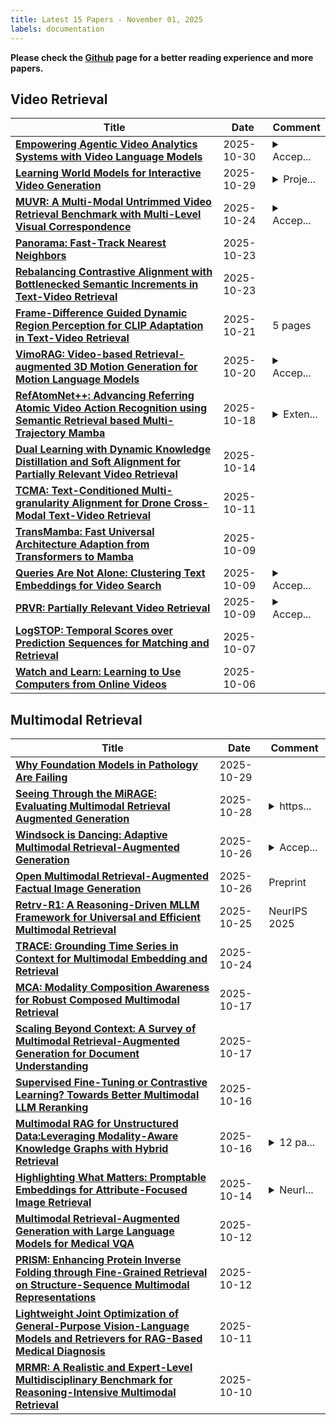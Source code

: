 ```yaml
---
title: Latest 15 Papers - November 01, 2025
labels: documentation
---
```

**Please check the [Github](https://github.com/PapowFish/DailyArXiv) page for a better reading experience and more papers.**

## Video Retrieval
| **Title** | **Date** | **Comment** |
| --- | --- | --- |
| **[Empowering Agentic Video Analytics Systems with Video Language Models](http://arxiv.org/abs/2505.00254v4)** | 2025-10-30 | <details><summary>Accep...</summary><p>Accepted to NDSI 2026, 19pages, 12 figures, complementary evaluations and appendix</p></details> |
| **[Learning World Models for Interactive Video Generation](http://arxiv.org/abs/2505.21996v2)** | 2025-10-29 | <details><summary>Proje...</summary><p>Project page: https://sites.google.com/view/vrag</p></details> |
| **[MUVR: A Multi-Modal Untrimmed Video Retrieval Benchmark with Multi-Level Visual Correspondence](http://arxiv.org/abs/2510.21406v1)** | 2025-10-24 | <details><summary>Accep...</summary><p>Accepted to NeurIPS 2025 D&B Track</p></details> |
| **[Panorama: Fast-Track Nearest Neighbors](http://arxiv.org/abs/2510.00566v3)** | 2025-10-23 |  |
| **[Rebalancing Contrastive Alignment with Bottlenecked Semantic Increments in Text-Video Retrieval](http://arxiv.org/abs/2505.12499v5)** | 2025-10-23 |  |
| **[Frame-Difference Guided Dynamic Region Perception for CLIP Adaptation in Text-Video Retrieval](http://arxiv.org/abs/2510.21806v1)** | 2025-10-21 | 5 pages |
| **[VimoRAG: Video-based Retrieval-augmented 3D Motion Generation for Motion Language Models](http://arxiv.org/abs/2508.12081v2)** | 2025-10-20 | <details><summary>Accep...</summary><p>Accepted by NeurIPS 2025; Project Page: https://walkermitty.github.io/VimoRAG</p></details> |
| **[RefAtomNet++: Advancing Referring Atomic Video Action Recognition using Semantic Retrieval based Multi-Trajectory Mamba](http://arxiv.org/abs/2510.16444v1)** | 2025-10-18 | <details><summary>Exten...</summary><p>Extended version of ECCV 2024 paper arXiv:2407.01872. The dataset and code are released at https://github.com/KPeng9510/refAVA2</p></details> |
| **[Dual Learning with Dynamic Knowledge Distillation and Soft Alignment for Partially Relevant Video Retrieval](http://arxiv.org/abs/2510.12283v1)** | 2025-10-14 |  |
| **[TCMA: Text-Conditioned Multi-granularity Alignment for Drone Cross-Modal Text-Video Retrieval](http://arxiv.org/abs/2510.10180v1)** | 2025-10-11 |  |
| **[TransMamba: Fast Universal Architecture Adaption from Transformers to Mamba](http://arxiv.org/abs/2502.15130v2)** | 2025-10-09 |  |
| **[Queries Are Not Alone: Clustering Text Embeddings for Video Search](http://arxiv.org/abs/2510.07720v1)** | 2025-10-09 | <details><summary>Accep...</summary><p>Accepted by International ACM SIGIR Conference on Research and Development in Information Retrieval 2025</p></details> |
| **[PRVR: Partially Relevant Video Retrieval](http://arxiv.org/abs/2208.12510v2)** | 2025-10-09 | <details><summary>Accep...</summary><p>Accepted by TPAMI. The paper's homepage is https://github.com/HuiGuanLab/ms-sl-pp</p></details> |
| **[LogSTOP: Temporal Scores over Prediction Sequences for Matching and Retrieval](http://arxiv.org/abs/2510.06512v1)** | 2025-10-07 |  |
| **[Watch and Learn: Learning to Use Computers from Online Videos](http://arxiv.org/abs/2510.04673v1)** | 2025-10-06 |  |

## Multimodal Retrieval
| **Title** | **Date** | **Comment** |
| --- | --- | --- |
| **[Why Foundation Models in Pathology Are Failing](http://arxiv.org/abs/2510.23807v2)** | 2025-10-29 |  |
| **[Seeing Through the MiRAGE: Evaluating Multimodal Retrieval Augmented Generation](http://arxiv.org/abs/2510.24870v1)** | 2025-10-28 | <details><summary>https...</summary><p>https://github.com/alexmartin1722/mirage</p></details> |
| **[Windsock is Dancing: Adaptive Multimodal Retrieval-Augmented Generation](http://arxiv.org/abs/2510.22694v1)** | 2025-10-26 | <details><summary>Accep...</summary><p>Accepted at NeurIPS 2025 UniReps Workshop</p></details> |
| **[Open Multimodal Retrieval-Augmented Factual Image Generation](http://arxiv.org/abs/2510.22521v1)** | 2025-10-26 | Preprint |
| **[Retrv-R1: A Reasoning-Driven MLLM Framework for Universal and Efficient Multimodal Retrieval](http://arxiv.org/abs/2510.02745v2)** | 2025-10-25 | NeurIPS 2025 |
| **[TRACE: Grounding Time Series in Context for Multimodal Embedding and Retrieval](http://arxiv.org/abs/2506.09114v2)** | 2025-10-24 |  |
| **[MCA: Modality Composition Awareness for Robust Composed Multimodal Retrieval](http://arxiv.org/abs/2510.15543v1)** | 2025-10-17 |  |
| **[Scaling Beyond Context: A Survey of Multimodal Retrieval-Augmented Generation for Document Understanding](http://arxiv.org/abs/2510.15253v1)** | 2025-10-17 |  |
| **[Supervised Fine-Tuning or Contrastive Learning? Towards Better Multimodal LLM Reranking](http://arxiv.org/abs/2510.14824v1)** | 2025-10-16 |  |
| **[Multimodal RAG for Unstructured Data:Leveraging Modality-Aware Knowledge Graphs with Hybrid Retrieval](http://arxiv.org/abs/2510.14592v1)** | 2025-10-16 | <details><summary>12 pa...</summary><p>12 pages, 6 figures, submitted for review</p></details> |
| **[Highlighting What Matters: Promptable Embeddings for Attribute-Focused Image Retrieval](http://arxiv.org/abs/2505.15877v2)** | 2025-10-14 | <details><summary>NeurI...</summary><p>NeurIPS 2025; 27 pages, 6 figures</p></details> |
| **[Multimodal Retrieval-Augmented Generation with Large Language Models for Medical VQA](http://arxiv.org/abs/2510.13856v1)** | 2025-10-12 |  |
| **[PRISM: Enhancing Protein Inverse Folding through Fine-Grained Retrieval on Structure-Sequence Multimodal Representations](http://arxiv.org/abs/2510.11750v1)** | 2025-10-12 |  |
| **[Lightweight Joint Optimization of General-Purpose Vision-Language Models and Retrievers for RAG-Based Medical Diagnosis](http://arxiv.org/abs/2508.17394v3)** | 2025-10-11 |  |
| **[MRMR: A Realistic and Expert-Level Multidisciplinary Benchmark for Reasoning-Intensive Multimodal Retrieval](http://arxiv.org/abs/2510.09510v1)** | 2025-10-10 |  |

